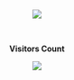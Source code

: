 <br>
<p align="center">
  <img src="https://media.giphy.com/media/WKdWA04KRn58A/giphy.gif">
</p>
<br>
<div align="center">

<p align="centre"><b>Visitors Count</b></p>  
<p align="center"><img align="center" src="https://profile-counter.glitch.me/{dev-junxi}/count.svg" /></p> 
</div>
